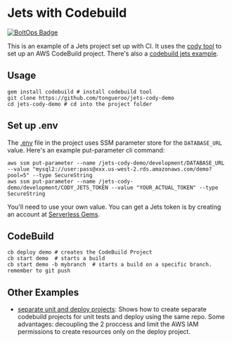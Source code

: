 # Jets with Codebuild

[![BoltOps Badge](https://img.boltops.com/boltops/badges/boltops-badge.png)](https://www.boltops.com)

This is an example of a Jets project set up with CI. It uses the [cody tool](https://cody.run/) to set up an AWS CodeBuild project.  There's also a [codebuild jets example](https://codebuild.cloud/docs/examples/jets/).

## Usage

    gem install codebuild # install codebuild tool
    git clone https://github.com/tongueroo/jets-cody-demo
    cd jets-cody-demo # cd into the project folder

## Set up .env

The [.env](.env) file in the project uses SSM parameter store for the `DATABASE_URL` value.  Here's an example put-parameter cli command:

    aws ssm put-parameter --name /jets-cody-demo/development/DATABASE_URL --value "mysql2://user:pass@xxx.us-west-2.rds.amazonaws.com/demo?pool=5" --type SecureString
    aws ssm put-parameter --name /jets-cody-demo/development/CODY_JETS_TOKEN --value "YOUR_ACTUAL_TOKEN" --type SecureString

You'll need to use your own value. You can get a Jets token is by creating an account at [Serverless Gems](https://www.serverlessgems.com/).

## CodeBuild

    cb deploy demo # creates the CodeBuild Project
    cb start demo  # starts a build
    cb start demo -b mybranch  # starts a build on a specific branch. remember to git push

## Other Examples

* [separate unit and deploy projects](https://github.com/tongueroo/jets-cody-demo/tree/separate-unit-and-deploy): Shows how to create separate codebuild projects for unit tests and deploy using the same repo. Some advantages: decoupling the 2 proccess and limit the AWS IAM permissions to create resources only on the deploy project.
